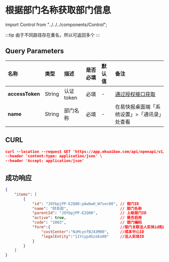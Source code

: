 # 根据部门名称获取部门信息

import Control from "../../../components/Control";

<Control
method="GET"
url="/api/openapi/v1/departments/getDepartmentByName"
/>

:::tip
由于不同路径存在重名，所以可返回多个
:::

## Query Parameters

| 名称 | 类型 | 描述 | 是否必填 | 默认值 | 备注 |
| :--- | :--- | :--- | :--- |:--- | :--- |
| **accessToken** | String | 认证token | 必填 | - | [通过授权接口获取](/docs/open-api/getting-started/auth) |
| **name**        | String | 部门名称   | 必填 | - | 在易快报桌面端「系统设置」>「通讯录」处查看 |

## CURL
```json
curl --location --request GET 'https://app.ekuaibao.com/api/openapi/v1/departments/getDepartmentByName?accessToken=z0wbwXPo6sf400&name=%E8%B4%A2%E5%8A%A1%E9%83%A8' \
--header 'content-type: application/json' \
--header 'Accept: application/json'
```

## 成功响应
```json
{
    "items": [
        {
            "id": "JOYbpjPP-E2Q00:pAwbwH_W7sec00", // 部门ID
            "name": "财务部",                       // 部门名称
            "parentId": "JOYbpjPP-E2Q00",          // 上级部门ID
            "active": true,                        // 是否启用
            "code": "1003",                        // 部门编码
            "form":{                               //部门关联法人实体id和成本中心id
                "costCenter":"NzMcynfBJ43M00",     //成本中心ID
                "legalEntity":"11YcypdGzoEo00"     //法人实体ID
            }
        }
    ]
}
```

